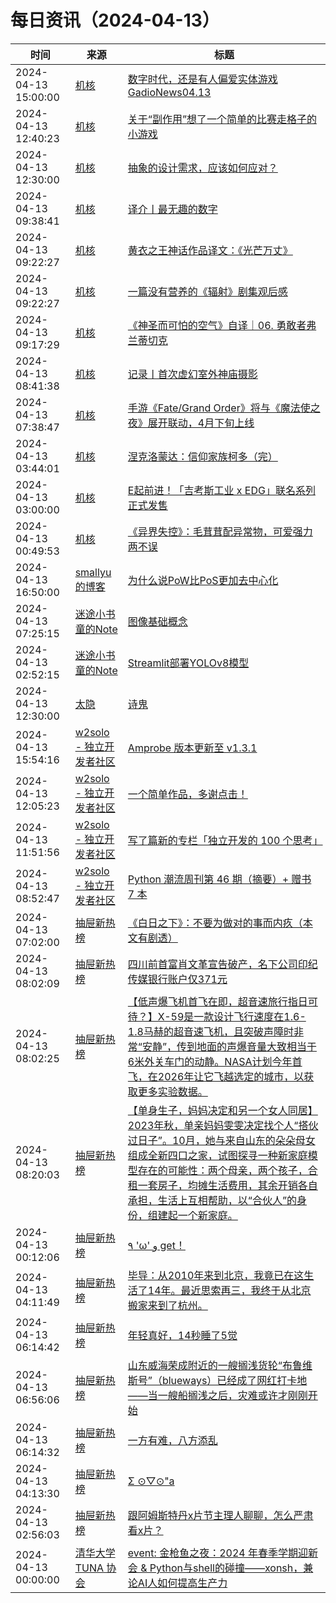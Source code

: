 ﻿# 每日资讯（2024-04-13）

|时间|来源|标题|
|---|---|---|
|2024-04-13 15:00:00|[机核](https://www.gcores.com/rss)|[数字时代，还是有人偏爱实体游戏GadioNews04.13](https://www.gcores.com/radios/179652)|
|2024-04-13 12:40:23|[机核](https://www.gcores.com/rss)|[关于“副作用”想了一个简单的比赛走格子的小游戏](https://www.gcores.com/articles/180272)|
|2024-04-13 12:30:00|[机核](https://www.gcores.com/rss)|[抽象的设计需求，应该如何应对？](https://www.gcores.com/videos/180264)|
|2024-04-13 09:38:41|[机核](https://www.gcores.com/rss)|[译介丨最无趣的数字](https://www.gcores.com/articles/180271)|
|2024-04-13 09:22:27|[机核](https://www.gcores.com/rss)|[黄衣之王神话作品译文：《光芒万丈》](https://www.gcores.com/articles/180270)|
|2024-04-13 09:22:27|[机核](https://www.gcores.com/rss)|[一篇没有营养的《辐射》剧集观后感](https://www.gcores.com/articles/180266)|
|2024-04-13 09:17:29|[机核](https://www.gcores.com/rss)|[《神圣而可怕的空气》自译｜06. 勇敢者弗兰蒂切克](https://www.gcores.com/articles/180261)|
|2024-04-13 08:41:38|[机核](https://www.gcores.com/rss)|[记录丨首次虚幻室外神庙摄影](https://www.gcores.com/videos/180265)|
|2024-04-13 07:38:47|[机核](https://www.gcores.com/rss)|[手游《Fate/Grand Order》将与《魔法使之夜》展开联动，4月下旬上线](https://www.gcores.com/articles/180267)|
|2024-04-13 03:44:01|[机核](https://www.gcores.com/rss)|[涅克洛蒙达：信仰家族柯多（完）](https://www.gcores.com/articles/177462)|
|2024-04-13 03:00:00|[机核](https://www.gcores.com/rss)|[E起前进！「吉考斯工业 x EDG」联名系列正式发售](https://www.gcores.com/articles/179190)|
|2024-04-13 00:49:53|[机核](https://www.gcores.com/rss)|[《异界失控》：毛茸茸配异常物，可爱强力两不误](https://www.gcores.com/articles/180247)|
|2024-04-13 16:50:00|[smallyu的博客](https://smallyu.net/atom.xml)|[为什么说PoW比PoS更加去中心化](https://smallyu.net/2024/04/14/%E4%B8%BA%E4%BB%80%E4%B9%88%E8%AF%B4PoW%E6%AF%94PoS%E6%9B%B4%E5%8A%A0%E5%8E%BB%E4%B8%AD%E5%BF%83%E5%8C%96/)|
|2024-04-13 07:25:15|[迷途小书童的Note](https://xugaoxiang.com/feed)|[图像基础概念](https://xugaoxiang.com/2024/04/13/image-foundation/)|
|2024-04-13 02:52:15|[迷途小书童的Note](https://xugaoxiang.com/feed)|[Streamlit部署YOLOv8模型](https://xugaoxiang.com/2024/04/13/yolov8-streamlit/)|
|2024-04-13 12:30:00|[太隐](https://wangyurui.com/feed.xml)|[诗鬼](https://wangyurui.com/posts/san-jie-qi-meng-2a4c2e5a)|
|2024-04-13 15:54:16|[w2solo - 独立开发者社区](https://w2solo.com/topics/feed)|[Amprobe 版本更新至 v1.3.1](https://w2solo.com/topics/4553)|
|2024-04-13 12:05:23|[w2solo - 独立开发者社区](https://w2solo.com/topics/feed)|[一个简单作品，多谢点击！](https://w2solo.com/topics/4552)|
|2024-04-13 11:51:56|[w2solo - 独立开发者社区](https://w2solo.com/topics/feed)|[写了篇新的专栏「独立开发的 100 个思考」](https://w2solo.com/topics/4551)|
|2024-04-13 08:52:47|[w2solo - 独立开发者社区](https://w2solo.com/topics/feed)|[Python 潮流周刊第 46 期（摘要）+ 赠书 7 本](https://w2solo.com/topics/4550)|
|2024-04-13 07:02:00|[抽屉新热榜](http://dig.chouti.com/feed.xml)|[《白日之下》：不要为做对的事而内疚（本文有剧透）](https://dig.chouti.com/link/42107103)|
|2024-04-13 08:02:09|[抽屉新热榜](http://dig.chouti.com/feed.xml)|[四川前首富肖文革宣告破产，名下公司印纪传媒银行账户仅371元](https://dig.chouti.com/link/42107585)|
|2024-04-13 08:02:25|[抽屉新热榜](http://dig.chouti.com/feed.xml)|[【低声爆飞机首飞在即，超音速旅行指日可待？】X-59是一款设计飞行速度在1.6-1.8马赫的超音速飞机，且突破声障时非常“安静”，传到地面的声爆音量大致相当于6米外关车门的动静。NASA计划今年首飞，在2026年让它飞越选定的城市，以获取更多实验数据。](https://dig.chouti.com/link/42107633)|
|2024-04-13 08:20:03|[抽屉新热榜](http://dig.chouti.com/feed.xml)|[【单身生子，妈妈决定和另一个女人同居】2023年秋，单亲妈妈雯雯决定找个人“搭伙过日子”。10月，她与来自山东的朵朵母女组成全新四口之家，试图探寻一种新家庭模型存在的可能性：两个母亲，两个孩子，合租一套房子，均摊生活费用，其余开销各自承担，生活上互相帮助，以“合伙人”的身份，组建起一个新家庭。](https://dig.chouti.com/link/42107854)|
|2024-04-13 00:12:06|[抽屉新热榜](http://dig.chouti.com/feed.xml)|[٩ 'ω' و get！](https://dig.chouti.com/link/42104353)|
|2024-04-13 04:11:49|[抽屉新热榜](http://dig.chouti.com/feed.xml)|[毕导：从2010年来到北京，我竟已在这生活了14年。最近思索再三，我终于从北京搬家来到了杭州。](https://dig.chouti.com/link/42106228)|
|2024-04-13 06:14:42|[抽屉新热榜](http://dig.chouti.com/feed.xml)|[年轻真好，14秒睡了5觉](https://dig.chouti.com/link/42107032)|
|2024-04-13 06:56:06|[抽屉新热榜](http://dig.chouti.com/feed.xml)|[山东威海荣成附近的一艘搁浅货轮“布鲁维斯号”（blueways）已经成了网红打卡地——当一艘船搁浅之后，灾难或许才刚刚开始](https://dig.chouti.com/link/42107070)|
|2024-04-13 06:14:32|[抽屉新热榜](http://dig.chouti.com/feed.xml)|[一方有难，八方添乱](https://dig.chouti.com/link/42107007)|
|2024-04-13 04:13:30|[抽屉新热榜](http://dig.chouti.com/feed.xml)|[Σ ⊙▽⊙"a](https://dig.chouti.com/link/42106270)|
|2024-04-13 02:56:03|[抽屉新热榜](http://dig.chouti.com/feed.xml)|[跟阿姆斯特丹x片节主理人聊聊，怎么严肃看x片？](https://dig.chouti.com/link/42105232)|
|2024-04-13 00:00:00|[清华大学 TUNA 协会](https://tuna.moe/feed.xml)|[event: 金枪鱼之夜：2024 年春季学期迎新会 & Python与shell的碰撞——xonsh，兼论AI人如何提高生产力](https://tuna.moe/event/2024/xonsh/)|
